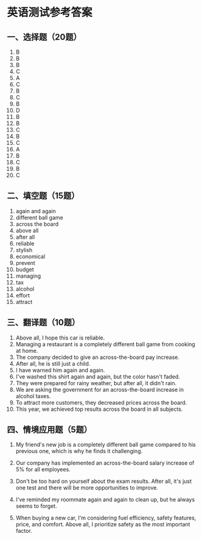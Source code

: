 # 英语测试参考答案

## 一、选择题（20题）

1. B
2. B
3. B
4. C
5. A
6. C
7. B
8. C
9. B
10. D
11. B
12. B
13. C
14. B
15. C
16. A
17. B
18. C
19. B
20. C

## 二、填空题（15题）

1. again and again
2. different ball game
3. across the board
4. above all
5. after all
6. reliable
7. stylish
8. economical
9. prevent
10. budget
11. managing
12. tax
13. alcohol
14. effort
15. attract

## 三、翻译题（10题）

1. Above all, I hope this car is reliable.
2. Managing a restaurant is a completely different ball game from cooking at home.
3. The company decided to give an across-the-board pay increase.
4. After all, he is still just a child.
5. I have warned him again and again.
6. I've washed this shirt again and again, but the color hasn't faded.
7. They were prepared for rainy weather, but after all, it didn't rain.
8. We are asking the government for an across-the-board increase in alcohol taxes.
9. To attract more customers, they decreased prices across the board.
10. This year, we achieved top results across the board in all subjects.

## 四、情境应用题（5题）

1. My friend's new job is a completely different ball game compared to his previous one, which is why he finds it challenging.

2. Our company has implemented an across-the-board salary increase of 5% for all employees.

3. Don't be too hard on yourself about the exam results. After all, it's just one test and there will be more opportunities to improve.

4. I've reminded my roommate again and again to clean up, but he always seems to forget.

5. When buying a new car, I'm considering fuel efficiency, safety features, price, and comfort. Above all, I prioritize safety as the most important factor.
